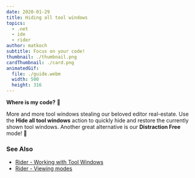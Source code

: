 ```yaml
---
date: 2020-01-29
title: Hiding all tool windows
topics:
  - .net
  - ide
  - rider
author: matkoch
subtitle: Focus on your code!
thumbnail: ./thumbnail.png
cardThumbnail: ./card.png
animatedGif:
  file: ./guide.webm
  width: 500
  height: 316
---
```


**Where is my code?** 🧐

More and more tool windows stealing our beloved editor real-estate. Use the **Hide all tool windows** action to quickly hide and restore the currently shown tool windows. Another great alternative is our **Distraction Free** mode! 🧠

### See Also

- [Rider - Working with Tool Windows](https://www.jetbrains.com/help/rider/Tool_Windows.html)
- [Rider - Viewing modes](https://www.jetbrains.com/help/rider/IDE_Viewing_Modes.html)
